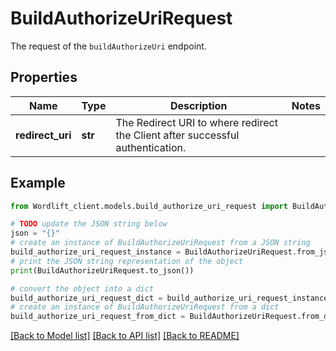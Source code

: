 # BuildAuthorizeUriRequest

The request of the `buildAuthorizeUri` endpoint.

## Properties

Name | Type | Description | Notes
------------ | ------------- | ------------- | -------------
**redirect_uri** | **str** | The Redirect URI to where redirect the Client after successful authentication. | 

## Example

```python
from Wordlift_client.models.build_authorize_uri_request import BuildAuthorizeUriRequest

# TODO update the JSON string below
json = "{}"
# create an instance of BuildAuthorizeUriRequest from a JSON string
build_authorize_uri_request_instance = BuildAuthorizeUriRequest.from_json(json)
# print the JSON string representation of the object
print(BuildAuthorizeUriRequest.to_json())

# convert the object into a dict
build_authorize_uri_request_dict = build_authorize_uri_request_instance.to_dict()
# create an instance of BuildAuthorizeUriRequest from a dict
build_authorize_uri_request_from_dict = BuildAuthorizeUriRequest.from_dict(build_authorize_uri_request_dict)
```
[[Back to Model list]](../README.md#documentation-for-models) [[Back to API list]](../README.md#documentation-for-api-endpoints) [[Back to README]](../README.md)


